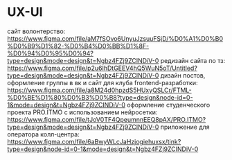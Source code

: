 # UX-UI
сайт волонтерство: https://www.figma.com/file/aM7fSOvo6UnyuJzsuuFSjD/%D0%A1%D0%B0%D0%B9%D1%82-%D0%B4%D0%BB%D1%8F-%D0%94%D0%95%D0%94?type=design&mode=design&t=Ngbz4FZj9ZCINDiV-0 
редизайн сайта по тз: https://www.figma.com/file/p2u6IhDtGEEV4hQ5WuN5oT/Untitled?type=design&mode=design&t=Ngbz4FZj9ZCINDiV-0
дизайн постов, оформление группы в вк и сайт для клуба frontend-разработки: https://www.figma.com/file/a8M24d0hpzdS5HUxyQSLCr/FTML-%D0%BE%D1%80%D0%B3%D0%B8?type=design&node-id=0-1&mode=design&t=Ngbz4FZj9ZCINDiV-0
оформление студенческого проекта PRO.ITMO с использованием нейросетки: https://www.figma.com/file/tJoV0TF4QpeumnnEEQ8pAX/PRO.ITMO?type=design&mode=design&t=Ngbz4FZj9ZCINDiV-0
приложение для оператора колл-центра: https://www.figma.com/file/6aBwyWLcJaHzjogiehuxsx/tink?type=design&node-id=0-1&mode=design&t=Ngbz4FZj9ZCINDiV-0
